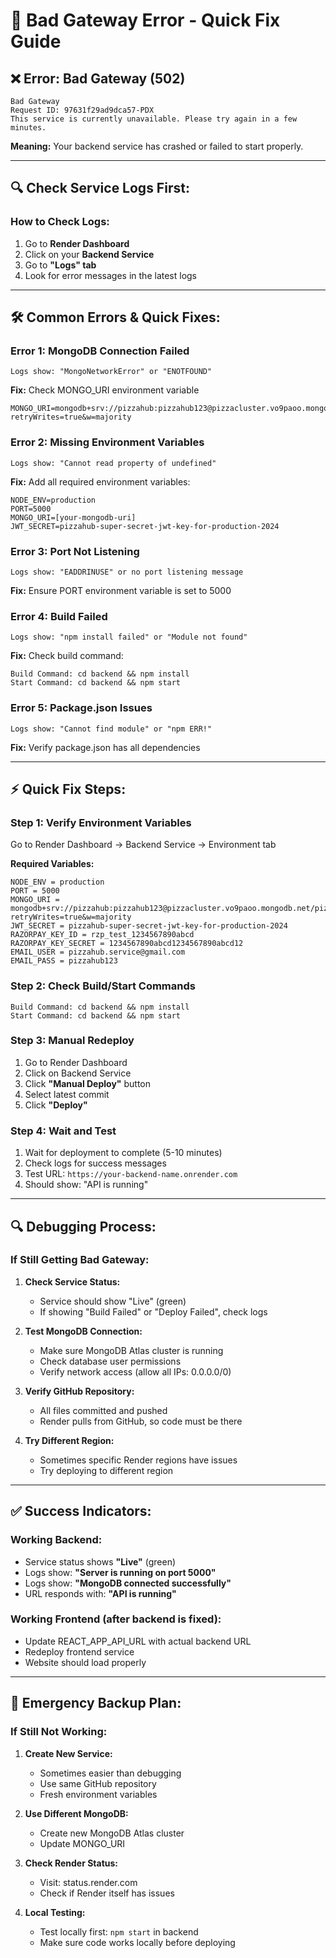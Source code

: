 # 🚨 Bad Gateway Error - Quick Fix Guide

## ❌ **Error: Bad Gateway (502)**
```
Bad Gateway
Request ID: 97631f29ad9dca57-PDX
This service is currently unavailable. Please try again in a few minutes.
```

**Meaning:** Your backend service has crashed or failed to start properly.

---

## 🔍 **Check Service Logs First:**

### **How to Check Logs:**
1. Go to **Render Dashboard**
2. Click on your **Backend Service**
3. Go to **"Logs" tab**
4. Look for error messages in the latest logs

---

## 🛠️ **Common Errors & Quick Fixes:**

### **Error 1: MongoDB Connection Failed**
```
Logs show: "MongoNetworkError" or "ENOTFOUND"
```
**Fix:** Check MONGO_URI environment variable
```
MONGO_URI=mongodb+srv://pizzahub:pizzahub123@pizzacluster.vo9paoo.mongodb.net/pizzadb?retryWrites=true&w=majority
```

### **Error 2: Missing Environment Variables**
```
Logs show: "Cannot read property of undefined"
```
**Fix:** Add all required environment variables:
```
NODE_ENV=production
PORT=5000
MONGO_URI=[your-mongodb-uri]
JWT_SECRET=pizzahub-super-secret-jwt-key-for-production-2024
```

### **Error 3: Port Not Listening**
```
Logs show: "EADDRINUSE" or no port listening message
```
**Fix:** Ensure PORT environment variable is set to 5000

### **Error 4: Build Failed**
```
Logs show: "npm install failed" or "Module not found"
```
**Fix:** Check build command:
```
Build Command: cd backend && npm install
Start Command: cd backend && npm start
```

### **Error 5: Package.json Issues**
```
Logs show: "Cannot find module" or "npm ERR!"
```
**Fix:** Verify package.json has all dependencies

---

## ⚡ **Quick Fix Steps:**

### **Step 1: Verify Environment Variables**
Go to Render Dashboard → Backend Service → Environment tab

**Required Variables:**
```
NODE_ENV = production
PORT = 5000
MONGO_URI = mongodb+srv://pizzahub:pizzahub123@pizzacluster.vo9paoo.mongodb.net/pizzadb?retryWrites=true&w=majority
JWT_SECRET = pizzahub-super-secret-jwt-key-for-production-2024
RAZORPAY_KEY_ID = rzp_test_1234567890abcd
RAZORPAY_KEY_SECRET = 1234567890abcd1234567890abcd12
EMAIL_USER = pizzahub.service@gmail.com
EMAIL_PASS = pizzahub123
```

### **Step 2: Check Build/Start Commands**
```
Build Command: cd backend && npm install
Start Command: cd backend && npm start
```

### **Step 3: Manual Redeploy**
1. Go to Render Dashboard
2. Click on Backend Service
3. Click **"Manual Deploy"** button
4. Select latest commit
5. Click **"Deploy"**

### **Step 4: Wait and Test**
1. Wait for deployment to complete (5-10 minutes)
2. Check logs for success messages
3. Test URL: `https://your-backend-name.onrender.com`
4. Should show: "API is running"

---

## 🔍 **Debugging Process:**

### **If Still Getting Bad Gateway:**

1. **Check Service Status:**
   - Service should show "Live" (green)
   - If showing "Build Failed" or "Deploy Failed", check logs

2. **Test MongoDB Connection:**
   - Make sure MongoDB Atlas cluster is running
   - Check database user permissions
   - Verify network access (allow all IPs: 0.0.0.0/0)

3. **Verify GitHub Repository:**
   - All files committed and pushed
   - Render pulls from GitHub, so code must be there

4. **Try Different Region:**
   - Sometimes specific Render regions have issues
   - Try deploying to different region

---

## ✅ **Success Indicators:**

### **Working Backend:**
- Service status shows **"Live"** (green)
- Logs show: **"Server is running on port 5000"**
- Logs show: **"MongoDB connected successfully"**
- URL responds with: **"API is running"**

### **Working Frontend (after backend is fixed):**
- Update REACT_APP_API_URL with actual backend URL
- Redeploy frontend service
- Website should load properly

---

## 🚨 **Emergency Backup Plan:**

### **If Still Not Working:**

1. **Create New Service:**
   - Sometimes easier than debugging
   - Use same GitHub repository
   - Fresh environment variables

2. **Use Different MongoDB:**
   - Create new MongoDB Atlas cluster
   - Update MONGO_URI

3. **Check Render Status:**
   - Visit: status.render.com
   - Check if Render itself has issues

4. **Local Testing:**
   - Test locally first: `npm start` in backend
   - Make sure code works locally before deploying
